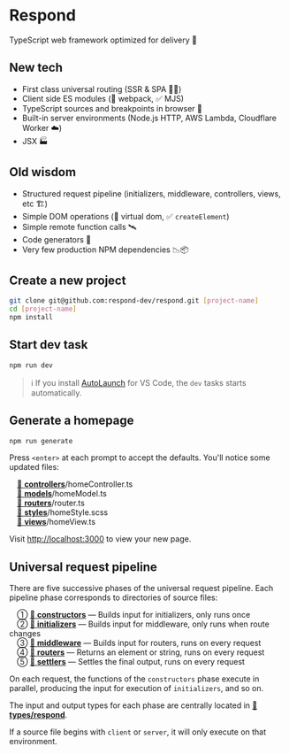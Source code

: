 # Respond

TypeScript web framework optimized for delivery 🚚

## New tech

- First class universal routing (SSR & SPA 🧖‍♀️)
- Client side ES modules (🚫 webpack, ✅ MJS)
- TypeScript sources and breakpoints in browser 🧘
- Built-in server environments (Node.js HTTP, AWS Lambda, Cloudflare Worker ☁️)
- JSX 🏭

## Old wisdom

- Structured request pipeline (initializers, middleware, controllers, views, etc 🏗️)
- Simple DOM operations (🚫 virtual dom, ✅ `createElement`)
- Simple remote function calls 🛰️
- Code generators 📝
- Very few production NPM dependencies 📉📦

## Create a new project

```bash
git clone git@github.com:respond-dev/respond.git [project-name]
cd [project-name]
npm install
```

## Start dev task

```bash
npm run dev
```

> ℹ️ If you install [AutoLaunch](https://marketplace.visualstudio.com/items?itemName=philfontaine.autolaunch) for VS Code, the `dev` tasks starts automatically.

## Generate a homepage

```bash
npm run generate
```

Press `<enter>` at each prompt to accept the defaults. You'll notice some updated files:

&emsp;[📁 **controllers**](src/controllers)/homeController.ts<br/>
&emsp;[📁 **models**](src/models)/homeModel.ts<br/>
&emsp;[📁 **routers**](src/routers)/router.ts<br/>
&emsp;[📁 **styles**](src/styles)/homeStyle.scss<br/>
&emsp;[📁 **views**](src/views)/homeView.ts

Visit <http://localhost:3000> to view your new page.

## Universal request pipeline

There are five successive phases of the universal request pipeline. Each pipeline phase corresponds to directories of source files:

&emsp;① [📁 **constructors**](src/constructors) — Builds input for initializers, only runs once<br/>
&emsp;② [📁 **initializers**](src/initializers) — Builds input for middleware, only runs when route changes<br/>
&emsp;③ [📁 **middleware**](src/middleware) — Builds input for routers, runs on every request<br/>
&emsp;④ [📁 **routers**](src/routers) — Returns an element or string, runs on every request<br/>
&emsp;⑤ [📁 **settlers**](src/settlers) — Settles the final output, runs on every request

On each request, the functions of the `constructors` phase execute in parallel, producing the input for execution of `initializers`, and so on.

The input and output types for each phase are centrally located in [📁 **types/respond**](src/types/respond).

If a source file begins with `client` or `server`, it will only execute on that environment.
